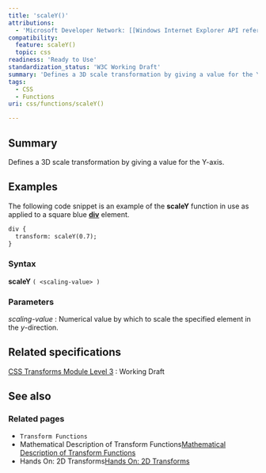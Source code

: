 ```yaml
---
title: 'scaleY()'
attributions:
  - 'Microsoft Developer Network: [[Windows Internet Explorer API reference](http://msdn.microsoft.com/en-us/library/ie/hh828809%28v=vs.85%29.aspx) Article]'
compatibility:
  feature: scaleY()
  topic: css
readiness: 'Ready to Use'
standardization_status: 'W3C Working Draft'
summary: 'Defines a 3D scale transformation by giving a value for the Y-axis.'
tags:
  - CSS
  - Functions
uri: css/functions/scaleY()

---
```

## Summary

Defines a 3D scale transformation by giving a value for the Y-axis.

## Examples

The following code snippet is an example of the **scaleY** function in use as applied to a square blue [**div**](/html/elements/div) element.

``` html
div {
  transform: scaleY(0.7);
}
```

### Syntax

**scaleY** `( <scaling-value> )`

### Parameters

*scaling-value*
:   Numerical value by which to scale the specified element in the *y*-direction.

## Related specifications

[CSS Transforms Module Level 3](http://www.w3.org/TR/css3-transforms/)
:   Working Draft

## See also

### Related pages

-   `Transform Functions`
-   Mathematical Description of Transform Functions[Mathematical Description of Transform Functions](http://go.microsoft.com/fwlink/p/?LinkId=256246)
-   Hands On: 2D Transforms[Hands On: 2D Transforms](http://go.microsoft.com/fwlink/?LinkID=240163)
